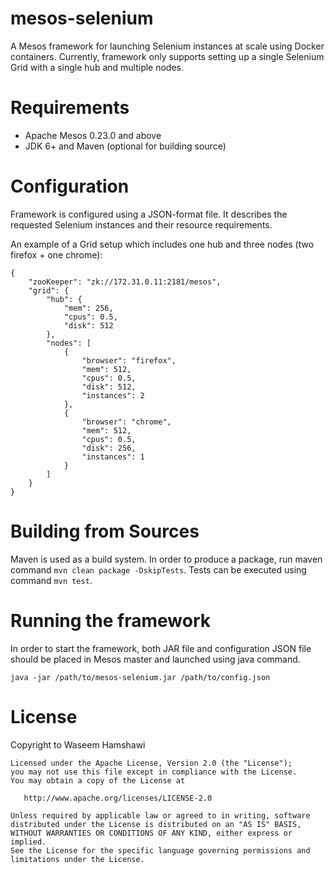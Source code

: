 mesos-selenium
========

A Mesos framework for launching Selenium instances at scale using Docker containers.
Currently, framework only supports setting up a single Selenium Grid with a single hub and multiple nodes.


Requirements
========

- Apache Mesos 0.23.0 and above
- JDK 6+ and Maven (optional for building source)

Configuration
========

Framework is configured using a JSON-format file. It describes the requested Selenium instances and their resource requirements.

An example of a Grid setup which includes one hub and three nodes (two firefox + one chrome):

	{
	    "zooKeeper": "zk://172.31.0.11:2181/mesos",
	    "grid": {
	        "hub": {
	            "mem": 256,
	            "cpus": 0.5,
	            "disk": 512
	        },
	        "nodes": [
	            {
	                "browser": "firefox",
	                "mem": 512,
	                "cpus": 0.5,
	                "disk": 512,
	                "instances": 2
	            },
	            {
	                "browser": "chrome",
	                "mem": 512,
	                "cpus": 0.5,
	                "disk": 256,
	                "instances": 1
	            }
	        ]
	    }
	}

Building from Sources
========

Maven is used as a build system.
In order to produce a package, run maven command `mvn clean package -DskipTests`.
Tests can be executed using command `mvn test`. 

Running the framework
========

In order to start the framework, both JAR file and configuration JSON file should be placed in Mesos master and launched using java command.

	java -jar /path/to/mesos-selenium.jar /path/to/config.json

License
========

Copyright to Waseem Hamshawi

	Licensed under the Apache License, Version 2.0 (the "License");
	you may not use this file except in compliance with the License.
	You may obtain a copy of the License at
	
	   http://www.apache.org/licenses/LICENSE-2.0
	
	Unless required by applicable law or agreed to in writing, software
	distributed under the License is distributed on an "AS IS" BASIS,
	WITHOUT WARRANTIES OR CONDITIONS OF ANY KIND, either express or implied.
	See the License for the specific language governing permissions and
	limitations under the License.
